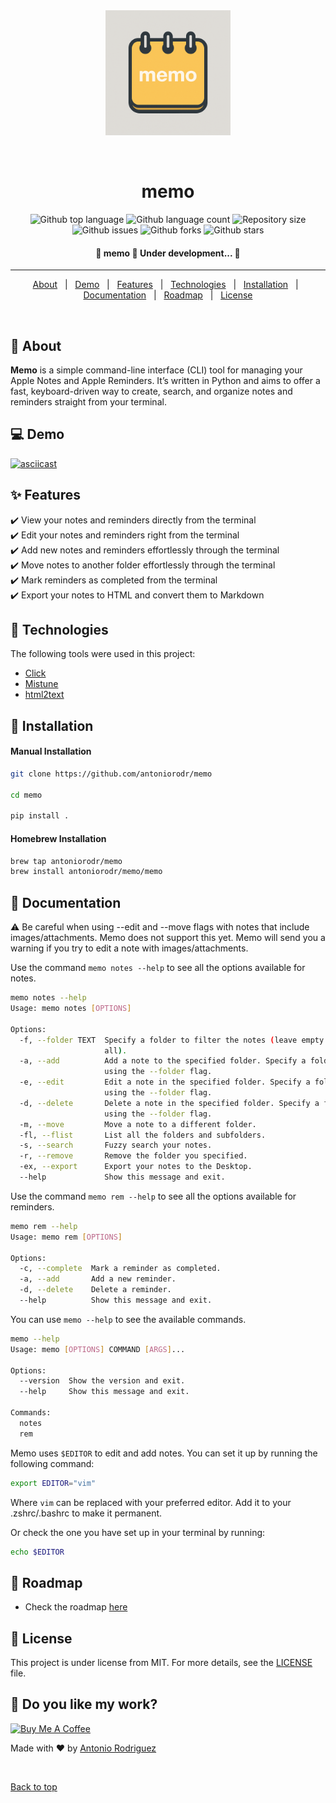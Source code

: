 <div align="center" id="top">
  <img height=200px src="./.github/Memo.png" alt="memo" />

&#xa0;

  <!-- <a href="https://memo.netlify.app">Demo</a> -->
</div>

<h1 align="center">memo</h1>

<p align="center">
  <img alt="Github top language" src="https://img.shields.io/github/languages/top/antoniorodr/memo?color=56BEB8">

  <img alt="Github language count" src="https://img.shields.io/github/languages/count/antoniorodr/memo?color=56BEB8">

  <img alt="Repository size" src="https://img.shields.io/github/repo-size/antoniorodr/memo?color=56BEB8">

  <img alt="Github issues" src="https://img.shields.io/github/issues/antoniorodr/memo?color=56BEB8" />

  <img alt="Github forks" src="https://img.shields.io/github/forks/antoniorodr/memo?color=56BEB8" />

  <img alt="Github stars" src="https://img.shields.io/github/stars/antoniorodr/memo?color=56BEB8" />

</p>

 <h4 align="center">
 🚧  memo 🚀 Under development...  🚧
</h4>

<hr>

<p align="center">
  <a href="#dart-about">About</a> &#xa0; | &#xa0;
  <a href="#computer-demo">Demo</a> &#xa0; | &#xa0;
  <a href="#sparkles-features">Features</a> &#xa0; | &#xa0;
  <a href="#rocket-technologies">Technologies</a> &#xa0; | &#xa0;
  <a href="#checkered_flag-installation">Installation</a> &#xa0; | &#xa0;
  <a href="#bookmark_tabs-documentation">Documentation</a> &#xa0; | &#xa0;
  <a href="#pushpin-roadmap">Roadmap</a> &#xa0; | &#xa0;
  <a href="#memo-license">License</a>
</p>

<br>

## :dart: About

**Memo** is a simple command-line interface (CLI) tool for managing your Apple Notes and Apple Reminders. It’s written in Python and aims to offer a fast, keyboard-driven way to create, search, and organize notes and reminders straight from your terminal.

## :computer: Demo

[![asciicast](https://asciinema.org/a/711983.svg)](https://asciinema.org/a/711983)

## :sparkles: Features

:heavy_check_mark: View your notes and reminders directly from the terminal\
:heavy_check_mark: Edit your notes and reminders right from the terminal\
:heavy_check_mark: Add new notes and reminders effortlessly through the terminal\
:heavy_check_mark: Move notes to another folder effortlessly through the terminal\
:heavy_check_mark: Mark reminders as completed from the terminal\
:heavy_check_mark: Export your notes to HTML and convert them to Markdown

## :rocket: Technologies

The following tools were used in this project:

- [Click](https://click.palletsprojects.com/en/stable/)
- [Mistune](https://mistune.lepture.com/en/latest/)
- [html2text](https://pypi.org/project/html2text/)

## :checkered_flag: Installation

#### Manual Installation

```bash
git clone https://github.com/antoniorodr/memo

cd memo

pip install .
```

#### Homebrew Installation

```bash
brew tap antoniorodr/memo
brew install antoniorodr/memo/memo
```

## :bookmark_tabs: Documentation

:warning: Be careful when using --edit and --move flags with notes that include images/attachments. Memo does not support this yet. Memo will send you a warning if you try to edit a note with images/attachments.

Use the command `memo notes --help` to see all the options available for notes.

```bash
memo notes --help
Usage: memo notes [OPTIONS]

Options:
  -f, --folder TEXT  Specify a folder to filter the notes (leave empty to get
                     all).
  -a, --add          Add a note to the specified folder. Specify a folder
                     using the --folder flag.
  -e, --edit         Edit a note in the specified folder. Specify a folder
                     using the --folder flag.
  -d, --delete       Delete a note in the specified folder. Specify a folder
                     using the --folder flag.
  -m, --move         Move a note to a different folder.
  -fl, --flist       List all the folders and subfolders.
  -s, --search       Fuzzy search your notes.
  -r, --remove       Remove the folder you specified.
  -ex, --export      Export your notes to the Desktop.
  --help             Show this message and exit.
```

Use the command `memo rem --help` to see all the options available for reminders.

```bash
memo rem --help
Usage: memo rem [OPTIONS]

Options:
  -c, --complete  Mark a reminder as completed.
  -a, --add       Add a new reminder.
  -d, --delete    Delete a reminder.
  --help          Show this message and exit.
```

You can use `memo --help` to see the available commands.

```bash
memo --help
Usage: memo [OPTIONS] COMMAND [ARGS]...

Options:
  --version  Show the version and exit.
  --help     Show this message and exit.

Commands:
  notes
  rem
```

Memo uses `$EDITOR` to edit and add notes. You can set it up by running the following command:

```bash
export EDITOR="vim"
```

Where `vim` can be replaced with your preferred editor. Add it to your .zshrc/.bashrc to make it permanent.

Or check the one you have set up in your terminal by running:

```bash
echo $EDITOR
```

## :pushpin: Roadmap

- Check the roadmap [here](https://github.com/users/antoniorodr/projects/2)

## :memo: License

This project is under license from MIT. For more details, see the [LICENSE](LICENSE.md) file.

## :eyes: Do you like my work?

<a href="https://www.buymeacoffee.com/antoniorodr" target="_blank"><img src="https://cdn.buymeacoffee.com/buttons/v2/default-white.png" alt="Buy Me A Coffee" height="48"></a>

Made with :heart: by <a href="https://github.com/antoniorodr" target="_blank">Antonio Rodriguez</a>

&#xa0;

<a href="#top">Back to top</a>
